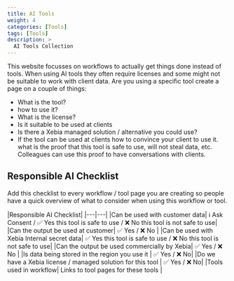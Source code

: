 ```yaml
---
title: AI Tools
weight: 4
categories: [Tools]
tags: [Tools]
description: >
  AI Tools Collection
---
```


This website focusses on workflows to actually get things done instead of tools. When using AI tools they often require licenses and some might not be suitable to work with client data. Are you using a specific tool create a page on a couple of things:

- What is the tool?
- how to use it?
- What is the license?
- Is it suitable to be used at clients
- Is there a Xebia managed solution / alternative you could use?
- If the tool can be used at clients how to convince your client to use it. what is the proof that this tool is safe to use, will not steal data, etc. Colleagues can use this proof to have conversations with clients.

## Responsible AI Checklist

Add this checklist to every workflow / tool page you are creating so people have a quick overview of what to consider when using this workflow or tool.

|Responsible AI Checklist|
|---|---|
|Can be used with customer data| ℹ️ Ask Consent / ✅ Yes this tool is safe to use / ❌ No this tool is not safe to use|
|Can the output be used at customer| ✅ Yes / ❌ No |
|Can be used with Xebia Internal secret data| ✅ Yes this tool is safe to use / ❌ No this tool is not safe to use|
|Can the output be used commercially by Xebia| ✅ Yes / ❌ No |
|Is data being stored in the region you use it | ✅ Yes / ❌ No|
|Do we have a Xebia license / managed solution for this tool | ✅ Yes / ❌ No|
|Tools used in workflow| Links to tool pages for these tools |
